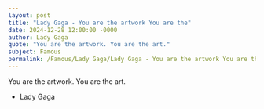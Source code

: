 ```yaml
---
layout: post
title: "Lady Gaga - You are the artwork You are the"
date: 2024-12-28 12:00:00 -0000
author: Lady Gaga
quote: "You are the artwork. You are the art."
subject: Famous
permalink: /Famous/Lady Gaga/Lady Gaga - You are the artwork You are the
---
```


You are the artwork. You are the art.

- Lady Gaga
